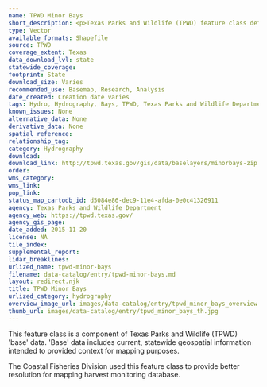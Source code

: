 ```yaml
---
name: TPWD Minor Bays
short_description: <p>Texas Parks and Wildlife (TPWD) feature class defines minor bays along the Texas Gulf Coast.</p>
type: Vector
available_formats: Shapefile
source: TPWD
coverage_extent: Texas
data_download_lvl: state
statewide_coverage: 
footprint: State
download_size: Varies
recommended_use: Basemap, Research, Analysis
date_created: Creation date varies
tags: Hydro, Hydrography, Bays, TPWD, Texas Parks and Wildlife Department
known_issues: None
alternative_data: None
derivative_data: None
spatial_reference: 
relationship_tag: 
category: Hydrography
download: 
download_link: http://tpwd.texas.gov/gis/data/baselayers/minorbays-zip
order: 
wms_category: 
wms_link: 
pop_link: 
status_map_cartodb_id: d5084e86-dec9-11e4-afda-0e0c41326911
agency: Texas Parks and Wildlife Department
agency_web: https://tpwd.texas.gov/
agency_gis_page: 
date_added: 2015-11-20
license: NA
tile_index: 
supplemental_report: 
lidar_breaklines: 
urlized_name: tpwd-minor-bays
filename: data-catalog/entry/tpwd-minor-bays.md
layout: redirect.njk
title: TPWD Minor Bays
urlized_category: hydrography
overview_image_url: images/data-catalog/entry/tpwd_minor_bays_overview.jpg
thumb_url: images/data-catalog/entry/tpwd_minor_bays_th.jpg
---
```


This feature class is a component of Texas Parks and Wildlife (TPWD) 'base' data. 'Base' data includes current, statewide geospatial information intended to provided context for mapping purposes.

The Coastal Fisheries Division used this feature class to provide better resolution for mapping harvest monitoring database.



